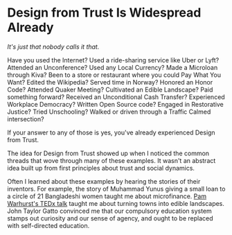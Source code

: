 # Design from Trust Is Widespread Already

*It's just that nobody calls it that.* 

Have you used the Internet? Used a ride-sharing service like Uber or Lyft? Attended an Unconference? Used any Local Currency? Made a Microloan through Kiva? Been to a store or restaurant where you could Pay What You Want? Edited the Wikipedia? Served time in Norway? Honored an Honor Code? Attended Quaker Meeting? Cultivated an Edible Landscape? Paid something forward? Received an Unconditional Cash Transfer? Experienced Workplace Democracy? Written Open Source code? Engaged in Restorative Justice? Tried Unschooling? Walked or driven through a Traffic Calmed intersection? 

If your answer to any of those is yes, you've already experienced Design from Trust. 

The idea for Design from Trust showed up when I noticed the common threads that wove through many of these examples. It wasn't an abstract idea built up from first principles about trust and social dynamics. 

Often I learned about these examples by hearing the stories of their inventors. For example, the story of Muhammad Yunus giving a small loan to a circle of 21 Bangladeshi women taught me about microfinance. [Pam Warhurst's TEDx talk](https://www.youtube.com/watch?v=4KmKoj4RSZw) taught me about turning towns into edible landscapes. John Taylor Gatto convinced me that our compulsory education system stamps out curiosity and our sense of agency, and ought to be replaced with self-directed education. 